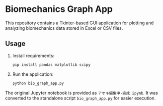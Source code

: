 # Biomechanics Graph App

This repository contains a Tkinter-based GUI application for plotting and analyzing biomechanics data stored in Excel or CSV files.

## Usage

1. Install requirements:
   ```bash
   pip install pandas matplotlib scipy
   ```
2. Run the application:
   ```bash
   python bio_graph_app.py
   ```

The original Jupyter notebook is provided as `アオキ編集中-完成.ipynb`. It was converted to the standalone script `bio_graph_app.py` for easier execution.
